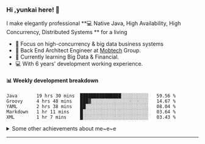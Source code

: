 ### Hi ,yunkai here! :wave: 

I make elegantly professional **💻 Native Java, High Availability, High Concurrency, Distributed Systems ** for a living

* 🧐   Focus on high-concurrency & big data business systems
* 💼   Back End Architect Engineer at [Mobtech](https://www.mob.com/) Group.
* 🌱   Currently learning Big Data & Financial.
* 💻   With 6 years' development working experience.

#### :bar_chart: Weekly development breakdown

<!--START_SECTION:waka-->
```text
Java       19 hrs 30 mins  ███████████████░░░░░░░░░░   59.56 % 
Groovy     4 hrs 48 mins   ███▓░░░░░░░░░░░░░░░░░░░░░   14.67 % 
YAML       2 hrs 38 mins   ██░░░░░░░░░░░░░░░░░░░░░░░   08.04 % 
Markdown   1 hr 11 mins    █░░░░░░░░░░░░░░░░░░░░░░░░   03.64 % 
XML        1 hr 7 mins     █░░░░░░░░░░░░░░░░░░░░░░░░   03.43 % 
```
<!--END_SECTION:waka-->

<details>
  <summary>Some other achievements about me~e~e</summary>
  <br>

* 👑   Some GitHub statistical reports:

<p align="center">
<img align="center" src="https://github-readme-stats.vercel.app/api/top-langs/?username=JanYunkai&hide_langs_below=1&theme=default&line_height=27&layout=compact" />
<img align="center" src="https://github-readme-stats.vercel.app/api?username=JanYunkai&show_icons=true&count_private=true&include_all_commits=true&line_height=21&layout=compact" alt="halfrost's Github Stats" />
<img align="center" src="https://github-profile-trophy.vercel.app/?username=JanYunkai&column=7" alt="JanYunkai's Github Trophy" />
</p>

</details>

---

